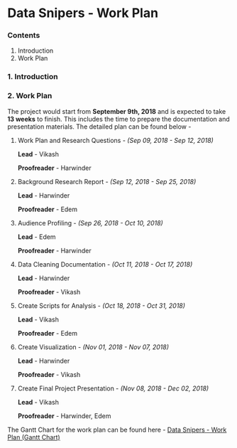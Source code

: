 # Data Snipers - Work Plan

### Contents
1. Introduction
2. Work Plan

### 1. Introduction

### 2. Work Plan
The project would start from **September 9th, 2018** and is expected to take **13 weeks** to finish. This includes the time to prepare the documentation and presentation materials. The detailed plan can be found below -
1. Work Plan and Research Questions - *(Sep 09, 2018 - Sep 12, 2018)*

    **Lead** - Vikash

    **Proofreader** - Harwinder

2. Background Research Report -	*(Sep 12, 2018 - Sep 25, 2018)*

    **Lead** - Harwinder

    **Proofreader** - Edem

3. Audience Profiling - *(Sep 26, 2018 - Oct 10, 2018)*

    **Lead** - Edem

    **Proofreader** - Harwinder

4. Data Cleaning Documentation - _(Oct 11, 2018 - Oct 17, 2018)_

    **Lead** - Harwinder

    **Proofreader** - Vikash

5. Create Scripts for Analysis - *(Oct 18, 2018 - Oct 31, 2018)*

    **Lead** - Vikash

    **Proofreader** - Edem

6. Create Visualization - *(Nov 01, 2018 - Nov 07, 2018)*

    **Lead** - Harwinder

    **Proofreader** - Vikash

7. Create Final Project Presentation - *(Nov 08, 2018 - Dec 02, 2018)*

    **Lead** - Vikash

    **Proofreader** - Harwinder, Edem

 The Gantt Chart for the work plan can be found here - [Data Snipers - Work Plan (Gantt Chart)](https://github.com/EdemD/DataSnipers/blob/master/1%20Work%20Plan/Work%20Plan%20-%20Gantt%20Chart.pdf)